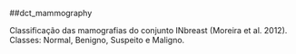 ##dct_mammography

Classificação das mamografias do conjunto INbreast (Moreira et al. 2012).
Classes: Normal, Benigno, Suspeito e Maligno.


